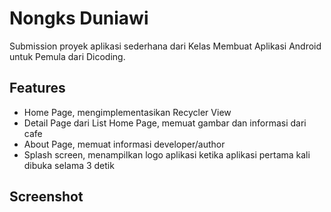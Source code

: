 # Nongks Duniawi
Submission proyek aplikasi sederhana dari Kelas Membuat Aplikasi Android untuk Pemula dari Dicoding.

## Features
* Home Page, mengimplementasikan Recycler View
* Detail Page dari List Home Page, memuat gambar dan informasi dari cafe
* About Page, memuat informasi developer/author
* Splash screen, menampilkan logo aplikasi ketika aplikasi pertama kali dibuka selama 3 detik

## Screenshot
